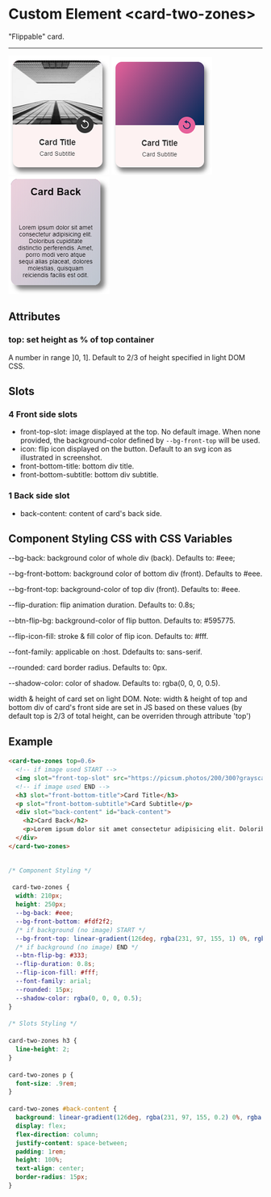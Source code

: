 # Custom Element \<card-two-zones>

"Flippable" card.
___




![Card Front with Image](./readme_img/screenshot_front_image.png)
![Card Front with Background color](./readme_img/screenshot_front_bg_color.png)
![Card Back](./readme_img/screenshot_back.png)

## Attributes
### top: set height as % of top container
A number in range ]0, 1]. Default to 2/3 of height specified in light DOM CSS.


## Slots
### 4 Front side slots
* front-top-slot: image displayed at the top. No default image. When none provided, the background-color defined by ```--bg-front-top``` will be used.
* icon: flip icon displayed on the button. Default to an svg icon as illustrated in screenshot.
* front-bottom-title: bottom div title.
* front-bottom-subtitle: bottom div subtitle.

### 1 Back side slot
* back-content: content of card's back side.


## Component Styling CSS with CSS Variables


--bg-back: background color of whole div (back). Defaults to: #eee;

--bg-front-bottom: background color of bottom div (front). Defaults to #eee.


--bg-front-top: background-color of top div (front). Defaults to: #eee.


--flip-duration: flip animation duration. Defaults to: 0.8s;


--btn-flip-bg: background-color of flip button. Defaults to: #595775.


--flip-icon-fill: stroke & fill color of flip icon. Defaults to: #fff.


--font-family: applicable on :host. Ddefaults to: sans-serif.


--rounded: card border radius. Defaults to: 0px.


--shadow-color: color of shadow. Defaults to: rgba(0, 0, 0, 0.5).


width & height of card set on light DOM. Note: width & height of top and bottom div of card's front side are set in JS based on  these values (by default top is 2/3 of total height, can be overriden through attribute 'top')

## Example
```html
<card-two-zones top=0.6>
  <!-- if image used START -->
  <img slot="front-top-slot" src="https://picsum.photos/200/300?grayscale" alt="a placeholder picture" />
  <!-- if image used END -->
  <h3 slot="front-bottom-title">Card Title</h3>
  <p slot="front-bottom-subtitle">Card Subtitle</p>
  <div slot="back-content" id="back-content">
    <h2>Card Back</h2>
    <p>Lorem ipsum dolor sit amet consectetur adipisicing elit. Doloribus cupiditate distinctio perferendis. Amet, porro modi vero atque sequi alias placeat, dolores molestias, quisquam reiciendis facilis est odit.</p>
  </div>
</card-two-zones>
```


```css

/* Component Styling */

 card-two-zones {
  width: 210px;
  height: 250px;
  --bg-back: #eee;
  --bg-front-bottom: #fdf2f2;
  /* if background (no image) START */
  --bg-front-top: linear-gradient(126deg, rgba(231, 97, 155, 1) 0%, rgba(0, 42, 90, 1) 100%);
  /* if background (no image) END */
  --btn-flip-bg: #333;
  --flip-duration: 0.8s;
  --flip-icon-fill: #fff;
  --font-family: arial;
  --rounded: 15px;
  --shadow-color: rgba(0, 0, 0, 0.5);
}

/* Slots Styling */

card-two-zones h3 {
  line-height: 2;
}

card-two-zones p {
  font-size: .9rem;
}

card-two-zones #back-content {
  background: linear-gradient(126deg, rgba(231, 97, 155, 0.2) 0%, rgba(0, 42, 90, 0.2) 100%);
  display: flex;
  flex-direction: column;
  justify-content: space-between;
  padding: 1rem;
  height: 100%;
  text-align: center;
  border-radius: 15px;
}
```